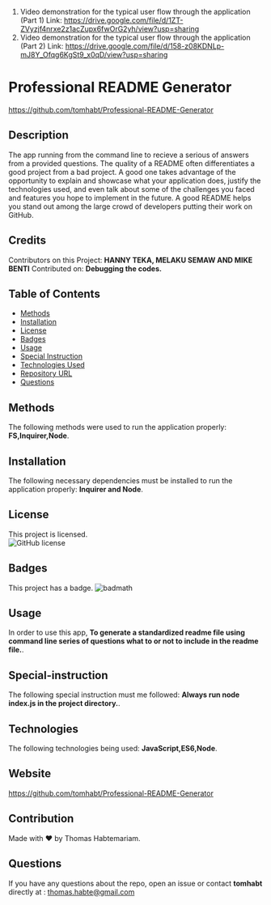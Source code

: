 1. Video demonstration for the typical user flow through the application (Part 1)
Link: https://drive.google.com/file/d/1ZT-ZVyzjf4nrxe2z1acZupx6fwOrG2yh/view?usp=sharing
2. Video demonstration for the typical user flow through the application (Part 2)
Link: https://drive.google.com/file/d/158-z08KDNLp-mJ8Y_Ofqg6KgSt9_x0qD/view?usp=sharing

  # Professional README Generator
  https://github.com/tomhabt/Professional-README-Generator

  ## Description
  The app running from the command line to recieve a serious of answers from a provided questions. The quality of a README often differentiates a good project from a bad project. A good one takes advantage of the opportunity to explain and showcase what your application does, justify the technologies used, and even talk about some of the challenges you faced and features you hope to implement in the future. A good README helps you stand out among the large crowd of developers putting their work on GitHub.
   
  ## Credits
  Contributors on this Project: **HANNY TEKA, MELAKU SEMAW AND MIKE BENTI**     Contributed on: **Debugging the codes.**
  ## Table of Contents 
  * [Methods](#methods) 
  * [Installation](#installation) 
  * [License](#license) 
  * [Badges](#badges) 
  * [Usage](#usage) 
  * [Special Instruction](#special-instruction)
  * [Technologies Used](#technologies)
  * [Repository URL](#website)
  * [Questions](#questions)
  
  ## Methods
  The following methods were used to run the application properly: **FS,Inquirer,Node**.
   
  ## Installation
  The following necessary dependencies must be installed to run the application properly: **Inquirer and Node**. 
  ## License
  This project is licensed.  
  ![GitHub license]( 
    https://img.shields.io/badge/license-MIT-blue.svg)
   
  ## Badges
  This project has a badge.
  ![badmath](https://img.shields.io/github/languages/top/nielsenjared/badmath)
  
  ## Usage
  In order to use this app, **To generate a standardized readme file using command line series of questions what to or not to include in the readme file.**.
   
  ## Special-instruction
  The following special instruction must me followed: **Always run node index.js in the project directory.**.
  ## Technologies 
  The following technologies being used: **JavaScript,ES6,Node**.
  ## Website
  https://github.com/tomhabt/Professional-README-Generator 
  ## Contribution
  Made with ❤️ by Thomas Habtemariam.
  ## Questions
  If you have any questions about the repo, open an issue or contact **tomhabt** directly at : thomas.habte@gmail.com

